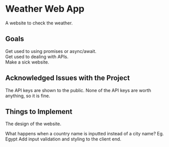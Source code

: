 # Weather Web App

A website to check the weather.

## Goals

Get used to using promises or async/await.  
Get used to dealing with APIs.  
Make a sick website.

## Acknowledged Issues with the Project

The API keys are shown to the public. None of the API keys are worth anything, so it is fine.

## Things to Implement

The design of the website.

What happens when a country name is inputted instead of a city name? Eg. Egypt
Add input validation and styling to the client end.
